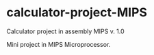 # calculator-project-MIPS
Calculator project in assembly MIPS 
v. 1.0

Mini project in MIPS Microprocessor.
